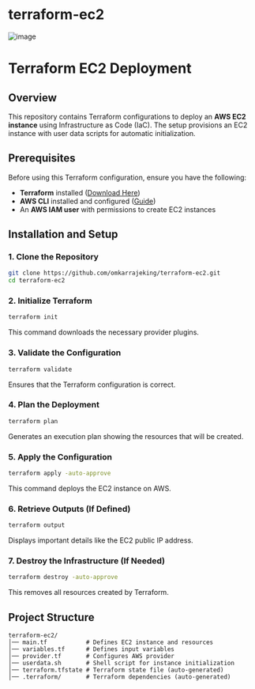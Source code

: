 # terraform-ec2

![image](https://github.com/user-attachments/assets/87e3eb40-c112-471e-9a3c-6d661889b844)

# Terraform EC2 Deployment

## Overview

This repository contains Terraform configurations to deploy an **AWS EC2 instance** using Infrastructure as Code (IaC). The setup provisions an EC2 instance with user data scripts for automatic initialization.

## Prerequisites

Before using this Terraform configuration, ensure you have the following:

- **Terraform** installed ([Download Here](https://developer.hashicorp.com/terraform/downloads))
- **AWS CLI** installed and configured ([Guide](https://docs.aws.amazon.com/cli/latest/userguide/install-cliv2.html))
- An **AWS IAM user** with permissions to create EC2 instances

## Installation and Setup

### 1. Clone the Repository

```sh
git clone https://github.com/omkarrajeking/terraform-ec2.git
cd terraform-ec2
```

### 2. Initialize Terraform

```sh
terraform init
```

This command downloads the necessary provider plugins.

### 3. Validate the Configuration

```sh
terraform validate
```

Ensures that the Terraform configuration is correct.

### 4. Plan the Deployment

```sh
terraform plan
```

Generates an execution plan showing the resources that will be created.

### 5. Apply the Configuration

```sh
terraform apply -auto-approve
```

This command deploys the EC2 instance on AWS.

### 6. Retrieve Outputs (If Defined)

```sh
terraform output
```

Displays important details like the EC2 public IP address.

### 7. Destroy the Infrastructure (If Needed)

```sh
terraform destroy -auto-approve
```

This removes all resources created by Terraform.

## Project Structure

```
terraform-ec2/
│── main.tf           # Defines EC2 instance and resources
│── variables.tf      # Defines input variables
│── provider.tf       # Configures AWS provider
│── userdata.sh       # Shell script for instance initialization
│── terraform.tfstate # Terraform state file (auto-generated)
│── .terraform/       # Terraform dependencies (auto-generated)
```



